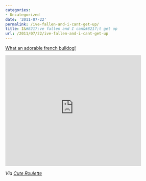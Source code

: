 ```yaml
---
categories:
- Uncategorized
date: '2011-07-22'
permalink: /ive-fallen-and-i-cant-get-up/
title: I&#8217;ve fallen and I can&#8217;t get up
url: /2011/07/22/ive-fallen-and-i-cant-get-up
---
```


<a href="https://www.youtube.com/watch?v=5L28TM48bF0">What an adorable french bulldog!</a>

<iframe class="alignc" width="425" height="349" src="https://www.youtube.com/embed/5L28TM48bF0" frameborder="0" allowfullscreen></iframe>

<em>Via <a href="http://cuteroulette.com/#/videos/view/147">Cute Roulette</a></em>